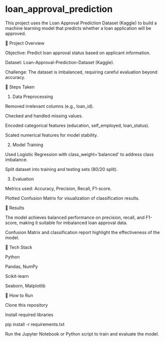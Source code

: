 # loan_approval_prediction
This project uses the Loan Approval Prediction Dataset (Kaggle) to build a machine learning model that predicts whether a loan application will be approved.

🔹 Project Overview

Objective: Predict loan approval status based on applicant information.

Dataset: Loan-Approval-Prediction-Dataset (Kaggle).

Challenge: The dataset is imbalanced, requiring careful evaluation beyond accuracy.

🔹 Steps Taken
1. Data Preprocessing

Removed irrelevant columns (e.g., loan_id).

Checked and handled missing values.

Encoded categorical features (education, self_employed, loan_status).

Scaled numerical features for model stability.

2. Model Training

Used Logistic Regression with class_weight='balanced' to address class imbalance.

Split dataset into training and testing sets (80/20 split).

3. Evaluation

Metrics used: Accuracy, Precision, Recall, F1-score.

Plotted Confusion Matrix for visualization of classification results.

🔹 Results

The model achieves balanced performance on precision, recall, and F1-score, making it suitable for imbalanced loan approval data.

Confusion Matrix and classification report highlight the effectiveness of the model.

🔹 Tech Stack

Python

Pandas, NumPy

Scikit-learn

Seaborn, Matplotlib

🔹 How to Run

Clone this repository

Install required libraries

pip install -r requirements.txt


Run the Jupyter Notebook or Python script to train and evaluate the model.
